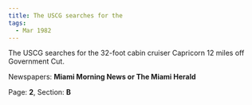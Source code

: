 ```yaml
---  
title: The USCG searches for the  
tags:  
  - Mar 1982  
---  
```

  
The USCG searches for the 32-foot cabin cruiser Capricorn 12 miles off Government Cut.  
  
Newspapers: **Miami Morning News or The Miami Herald**  
  
Page: **2**, Section: **B** 
